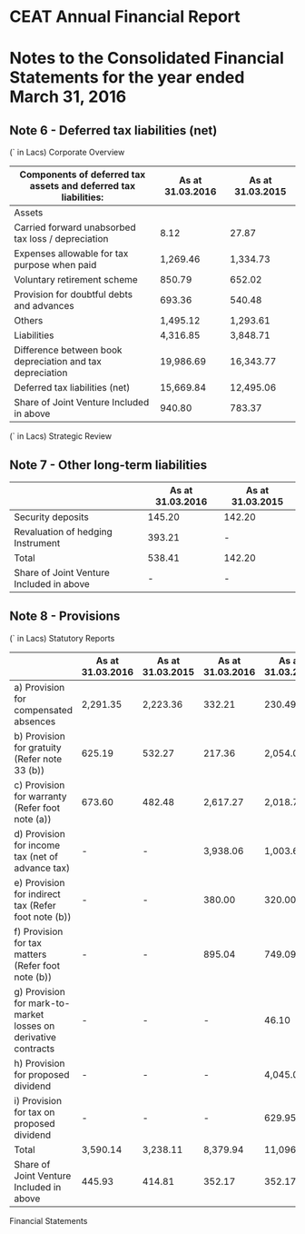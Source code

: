 # CEAT Annual Financial Report

# Notes to the Consolidated Financial Statements for the year ended March 31, 2016

## Note 6 - Deferred tax liabilities (net)

(` in Lacs) Corporate Overview

|Components of deferred tax assets and deferred tax liabilities:|As at 31.03.2016|As at 31.03.2015|
|---|---|---|
|Assets| | |
|Carried forward unabsorbed tax loss / depreciation|8.12|27.87|
|Expenses allowable for tax purpose when paid|1,269.46|1,334.73|
|Voluntary retirement scheme|850.79|652.02|
|Provision for doubtful debts and advances|693.36|540.48|
|Others|1,495.12|1,293.61|
|Liabilities|4,316.85|3,848.71|
|Difference between book depreciation and tax depreciation|19,986.69|16,343.77|
|Deferred tax liabilities (net)|15,669.84|12,495.06|
|Share of Joint Venture Included in above|940.80|783.37|

(` in Lacs) Strategic Review

## Note 7 - Other long-term liabilities

| |As at 31.03.2016|As at 31.03.2015|
|---|---|---|
|Security deposits|145.20|142.20|
|Revaluation of hedging Instrument|393.21|-|
|Total|538.41|142.20|
|Share of Joint Venture Included in above|-|-|

## Note 8 - Provisions

(` in Lacs) Statutory Reports

| |As at 31.03.2016|As at 31.03.2015|As at 31.03.2016|As at 31.03.2015|
|---|---|---|---|---|
|a) Provision for compensated absences|2,291.35|2,223.36|332.21|230.49|
|b) Provision for gratuity (Refer note 33 (b))|625.19|532.27|217.36|2,054.04|
|c) Provision for warranty (Refer foot note (a))|673.60|482.48|2,617.27|2,018.71|
|d) Provision for income tax (net of advance tax)|-|-|3,938.06|1,003.60|
|e) Provision for indirect tax (Refer foot note (b))|-|-|380.00|320.00|
|f) Provision for tax matters (Refer foot note (b))|-|-|895.04|749.09|
|g) Provision for mark-to-market losses on derivative contracts|-|-|-|46.10|
|h) Provision for proposed dividend|-|-|-|4,045.01|
|i) Provision for tax on proposed dividend|-|-|-|629.95|
|Total|3,590.14|3,238.11|8,379.94|11,096.99|
|Share of Joint Venture Included in above|445.93|414.81|352.17|352.17|

Financial Statements